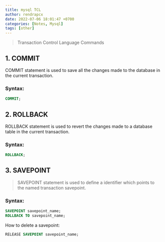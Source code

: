 ```yaml
---
title: mysql TCL
author: rendrapcx
date: 2022-07-06 18:01:47 +0700
categories: [Notes, Mysql]
tags: [other]
---
```


> Transaction Control Language Commands

## 1. COMMIT

COMMIT statement is used to save all the changes made to the database in the current transaction.

### Syntax:

```sql
COMMIT;
```

## 2. ROLLBACK

ROLLBACK statement is used to revert the changes made to a database table in the current transaction.

### Syntax:

```sql
ROLLBACK;
```

## 3. SAVEPOINT

> SAVEPOINT statement is used to define a identifier which points to the named transaction savepoint.

### Syntax:

```sql
SAVEPOINT savepoint_name;
ROLLBACK TO savepoint_name; 
```

How to delete a savepoint:

```sql
RELEASE SAVEPOINT savepoint_name;
```
